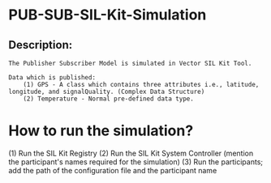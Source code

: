 # PUB-SUB-SIL-Kit-Simulation

## Description:
    The Publisher Subscriber Model is simulated in Vector SIL Kit Tool. 

    Data which is published:
        (1) GPS - A class which contains three attributes i.e., latitude, longitude, and signalQuality. (Complex Data Structure)
        (2) Temperature - Normal pre-defined data type. 

# How to run the simulation?
(1) Run the SIL Kit Registry
(2) Run the SIL Kit System Controller (mention the participant's names required for the simulation)
(3) Run the participants; add the path of the configuration file and the participant name